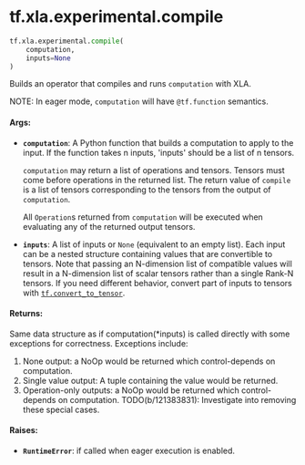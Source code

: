 <div itemscope itemtype="http://developers.google.com/ReferenceObject">
<meta itemprop="name" content="tf.xla.experimental.compile" />
<meta itemprop="path" content="Stable" />
</div>

# tf.xla.experimental.compile

``` python
tf.xla.experimental.compile(
    computation,
    inputs=None
)
```

Builds an operator that compiles and runs `computation` with XLA.

NOTE: In eager mode, `computation` will have `@tf.function` semantics.

#### Args:

* <b>`computation`</b>: A Python function that builds a computation to apply to the
    input. If the function takes n inputs, 'inputs' should be a list of n
    tensors.

    `computation` may return a list of operations and tensors.  Tensors must
    come before operations in the returned list.  The return value of
    `compile` is a list of tensors corresponding to the tensors from the
    output of `computation`.

    All `Operation`s returned from `computation` will be executed when
    evaluating any of the returned output tensors.
* <b>`inputs`</b>: A list of inputs or `None` (equivalent to an empty list). Each input
    can be a nested structure containing values that are convertible to
    tensors. Note that passing an N-dimension list of compatible values will
    result in a N-dimension list of scalar tensors rather than a single Rank-N
    tensors. If you need different behavior, convert part of inputs to tensors
    with <a href="../../../tf/convert_to_tensor.md"><code>tf.convert_to_tensor</code></a>.


#### Returns:

Same data structure as if computation(*inputs) is called directly with some
exceptions for correctness. Exceptions include:
  1) None output: a NoOp would be returned which control-depends on
     computation.
  2) Single value output: A tuple containing the value would be returned.
  3) Operation-only outputs: a NoOp would be returned which
     control-depends on computation.
  TODO(b/121383831): Investigate into removing these special cases.


#### Raises:

* <b>`RuntimeError`</b>: if called when eager execution is enabled.